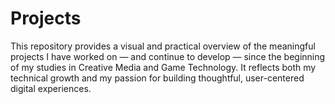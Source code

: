 # Projects
This repository provides a visual and practical overview of the meaningful projects I have worked on — and continue to develop — since the beginning of my studies in Creative Media and Game Technology. It reflects both my technical growth and my passion for building thoughtful, user-centered digital experiences.
